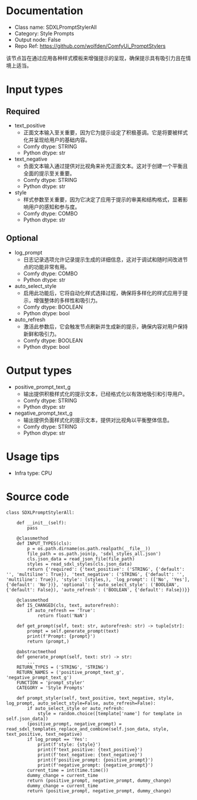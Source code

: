 # Documentation
- Class name: SDXLPromptStylerAll
- Category: Style Prompts
- Output node: False
- Repo Ref: https://github.com/wolfden/ComfyUi_PromptStylers

该节点旨在通过应用各种样式模板来增强提示的呈现，确保提示具有吸引力且在情境上适当。

# Input types
## Required
- text_positive
    - 正面文本输入至关重要，因为它为提示设定了积极基调。它是将要被样式化并呈现给用户的基础内容。
    - Comfy dtype: STRING
    - Python dtype: str
- text_negative
    - 负面文本输入通过提供对比视角来补充正面文本。这对于创建一个平衡且全面的提示至关重要。
    - Comfy dtype: STRING
    - Python dtype: str
- style
    - 样式参数至关重要，因为它决定了应用于提示的审美和结构格式，显著影响用户的感知和参与度。
    - Comfy dtype: COMBO
    - Python dtype: str
## Optional
- log_prompt
    - 日志记录选项允许记录提示生成的详细信息，这对于调试和随时间改进节点的功能非常有用。
    - Comfy dtype: COMBO
    - Python dtype: str
- auto_select_style
    - 启用此功能后，它将自动化样式选择过程，确保将多样化的样式应用于提示，增强整体的多样性和吸引力。
    - Comfy dtype: BOOLEAN
    - Python dtype: bool
- auto_refresh
    - 激活此参数后，它会触发节点刷新并生成新的提示，确保内容对用户保持新鲜和吸引力。
    - Comfy dtype: BOOLEAN
    - Python dtype: bool

# Output types
- positive_prompt_text_g
    - 输出提供积极样式化的提示文本，已经格式化以有效地吸引和引导用户。
    - Comfy dtype: STRING
    - Python dtype: str
- negative_prompt_text_g
    - 输出提供负面样式化的提示文本，提供对比视角以平衡整体信息。
    - Comfy dtype: STRING
    - Python dtype: str

# Usage tips
- Infra type: CPU

# Source code
```
class SDXLPromptStylerAll:

    def __init__(self):
        pass

    @classmethod
    def INPUT_TYPES(cls):
        p = os.path.dirname(os.path.realpath(__file__))
        file_path = os.path.join(p, 'sdxl_styles_all.json')
        cls.json_data = read_json_file(file_path)
        styles = read_sdxl_styles(cls.json_data)
        return {'required': {'text_positive': ('STRING', {'default': '', 'multiline': True}), 'text_negative': ('STRING', {'default': '', 'multiline': True}), 'style': (styles,), 'log_prompt': (['No', 'Yes'], {'default': 'No'})}, 'optional': {'auto_select_style': ('BOOLEAN', {'default': False}), 'auto_refresh': ('BOOLEAN', {'default': False})}}

    @classmethod
    def IS_CHANGED(cls, text, autorefresh):
        if auto_refresh == 'True':
            return float('NaN')

    def get_prompt(self, text: str, autorefresh: str) -> tuple[str]:
        prompt = self.generate_prompt(text)
        print(f'Prompt: {prompt}')
        return (prompt,)

    @abstractmethod
    def generate_prompt(self, text: str) -> str:
        ...
    RETURN_TYPES = ('STRING', 'STRING')
    RETURN_NAMES = ('positive_prompt_text_g', 'negative_prompt_text_g')
    FUNCTION = 'prompt_styler'
    CATEGORY = 'Style Prompts'

    def prompt_styler(self, text_positive, text_negative, style, log_prompt, auto_select_style=False, auto_refresh=False):
        if auto_select_style or auto_refresh:
            style = random.choice([template['name'] for template in self.json_data])
        (positive_prompt, negative_prompt) = read_sdxl_templates_replace_and_combine(self.json_data, style, text_positive, text_negative)
        if log_prompt == 'Yes':
            print(f'style: {style}')
            print(f'text_positive: {text_positive}')
            print(f'text_negative: {text_negative}')
            print(f'positive_prompt: {positive_prompt}')
            print(f'negative_prompt: {negative_prompt}')
        current_time = int(time.time())
        dummy_change = current_time
        return (positive_prompt, negative_prompt, dummy_change)
        dummy_change = current_time
        return (positive_prompt, negative_prompt, dummy_change)
```